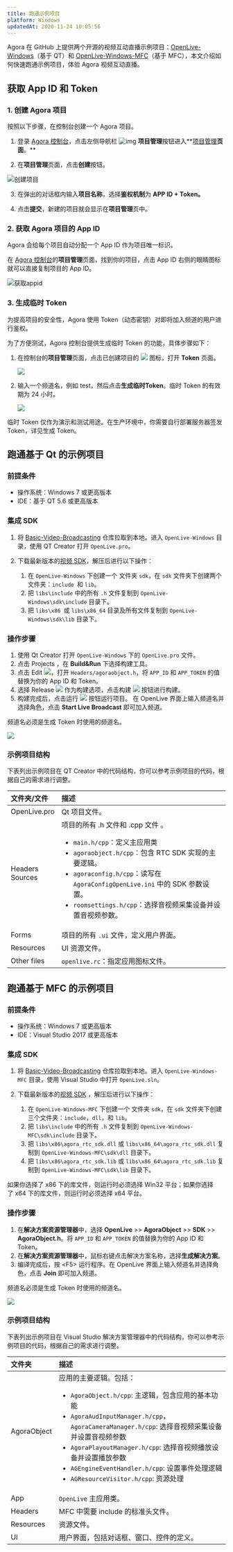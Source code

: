 ```yaml
---
title: 跑通示例项目
platform: Windows
updatedAt: 2020-11-24 10:05:56
---
```

Agora 在 GitHub 上提供两个开源的视频互动直播示例项目：[OpenLive-Windows](https://github.com/AgoraIO/Basic-Video-Broadcasting/tree/master/OpenLive-Windows)（基于 QT）和 [OpenLive-Windows-MFC](https://github.com/AgoraIO/Basic-Video-Broadcasting/tree/master/OpenLive-Windows-MFC)（基于 MFC），本文介绍如何快速跑通示例项目，体验 Agora 视频互动直播。

## 获取 App ID 和 Token

### 1. 创建 Agora 项目 

按照以下步骤，在控制台创建一个 Agora 项目。

1. 登录 [Agora 控制台](https://console.agora.io/)，点击左侧导航栏 ![img](https://web-cdn.agora.io/docs-files/1594283671161) **项目管理**按钮进入**[项目管理](https://dashboard.agora.io/projects)**页面**。**

2. 在**项目管理**页面，点击**创建**按钮。

 ![创建项目](https://web-cdn.agora.io/docs-files/1594287028966)

3. 在弹出的对话框内输入**项目名称**，选择**鉴权机制**为 **APP ID + Token。**

4. 点击**提交**，新建的项目就会显示在**项目管理**页中。

### 2. 获取 Agora 项目的 App ID

Agora 会给每个项目自动分配一个 App ID 作为项目唯一标识。

在 [Agora 控制台](https://console.agora.io/)的**项目管理**页面，找到你的项目，点击 App ID 右侧的眼睛图标就可以直接复制项目的 App ID。

![获取appid](https://web-cdn.agora.io/docs-files/1603974707121)

### 3. 生成临时 Token

为提高项目的安全性，Agora 使用 Token（动态密钥）对即将加入频道的用户进行鉴权。

为了方便测试，Agora 控制台提供生成临时 Token 的功能，具体步骤如下：

1. 在控制台的**项目管理**页面，点击已创建项目的 ![](https://web-cdn.agora.io/docs-files/1574923151660) 图标，打开 **Token** 页面。

	![](https://web-cdn.agora.io/docs-files/1574922827899)

2. 输入一个频道名，例如 test，然后点击**生成临时Token**。临时 Token 的有效期为 24 小时。

	![](https://web-cdn.agora.io/docs-files/1574928082984)

<div class="alert note">临时 Token 仅作为演示和测试用途。在生产环境中，你需要自行部署服务器签发 Token，详见<a href="token_server">生成 Token</a >。</div>

## 跑通基于 Qt 的示例项目

### 前提条件

- 操作系统：Windows 7 或更高版本
- IDE：基于 QT 5.6 或更高版本

### 集成 SDK

1. 将 [Basic-Video-Broadcasting](https://github.com/AgoraIO/Basic-Video-Broadcasting) 仓库拉取到本地。进入 `OpenLive-Windows` 目录，使用 QT Creator 打开 `OpenLive.pro`。

2. 下载最新版本的[视频 SDK](/cn/Interactive%20Broadcast/downloads?platform=Windows)，解压后进行以下操作：

   1. 在 `OpenLive-Windows` 下创建一个 文件夹 `sdk`，在 `sdk` 文件夹下创建两个文件夹：`include `和 `lib`。
   2. 把 `libs\include` 中的所有 `.h` 文件复制到 `OpenLive-Windows\sdk\include` 目录下。
   3. 把 `libs\x86 `或 `libs\x86_64` 目录及所有文件复制到 `OpenLive-Windows\sdk\lib` 目录下。

### 操作步骤

1. 使用 Qt Creator 打开 `OpenLive-Windows` 下的 `OpenLive.pro` 文件。
2. 点击 Projects ，在 **Build&Run** 下选择构建工具。
3. 点击 Edit ![](https://web-cdn.agora.io/docs-files/1605263972638)，打开 `Headers/agoraobject.h`，将 `APP_ID` 和 `APP_TOKEN` 的值替换为你的 App ID 和 Token。
4. 选择 Release ![](https://web-cdn.agora.io/docs-files/1605263991461) 作为构建选项，点击构建 ![](https://web-cdn.agora.io/docs-files/1605264011008) 按钮进行构建。
5. 构建完成后，点击运行 ![](https://web-cdn.agora.io/docs-files/1605264772457) 按钮运行项目。 在 OpenLive 界面上输入频道名并选择角色，点击 **Start Live Broadcast** 即可加入频道。

<div class="alert note">频道名必须是生成 Token 时使用的频道名。</div>

![](https://web-cdn.agora.io/docs-files/1605263921558)

### 示例项目结构

下表列出示例项目在 QT Creator 中的代码结构，你可以参考示例项目的代码，根据自己的需求进行调整。

| 文件夹/文件    | 描述                                                         |
| :------------- | :----------------------------------------------------------- |
| OpenLive.pro   | Qt 项目文件。                                                |
| Headers <br> Sources | 项目的所有 .h 文件和 .cpp 文件 。<ul><li>`main.h/cpp`：定义主应用类</li><li>`agoraobject.h/cpp`：包含 RTC SDK 实现的主要逻辑。</li><li>`agoraconfig.h/cpp`：读写在 `AgoraConfigOpenLive.ini` 中的 SDK 参数设置。</li><li>`roomsettings.h/cpp`：选择音视频采集设备并设置音视频参数。</li></ul> |
| Forms          | 项目的所有 `.ui` 文件，定义用户界面。                        |
| Resources      | UI 资源文件。                                                |
| Other files    | `openlive.rc`：指定应用图标文件。                            |

## 跑通基于 MFC 的示例项目

### 前提条件

- 操作系统：Windows 7 或更高版本
- IDE：Visual Studio 2017 或更高版本

### 集成 SDK

1. 将 [Basic-Video-Broadcasting](https://github.com/AgoraIO/Basic-Video-Broadcasting) 仓库拉取到本地。进入 `OpenLive-Windows-MFC` 目录，使用 Visual Studio 中打开 `OpenLive.sln`。

2. 下载最新版本的[视频 SDK](/cn/Interactive%20Broadcast/downloads?platform=Windows) ，解压后进行以下操作：

   1. 在 `OpenLive-Windows-MFC` 下创建一个 文件夹 `sdk`，在 `sdk` 文件夹下创建三个文件夹：`include`，`dll`，和 `lib`。
   2. 把 `libs\include` 中的所有 `.h` 文件复制到 `OpenLive-Windows-MFC\sdk\include` 目录下。
   3. 把 `libs\x86\agora_rtc_sdk.dll` 或 `libs\x86_64\agora_rtc_sdk.dll` 复制到 `OpenLive-Windows-MFC\sdk\dll` 目录下。
   4. 把 `libs\x86\agora_rtc_sdk.lib` 或 `libs\x86_64\agora_rtc_sdk.lib` 复制到 `OpenLive-Windows-MFC\sdk\lib` 目录下。

<div class="alert note">如果你选择了 x86 下的库文件，则运行时必须选择 Win32 平台；如果你选择了 x64 下的库文件，则运行时必须选择 x64 平台。</div>

### 操作步骤

1. 在**解决方案资源管理器**中，选择 **OpenLive** >> **AgoraObject** >> **SDK** >> **AgoraObject.h**。将 `APP_ID` 和 `APP_TOKEN` 的值替换为你的 App ID 和 Token。
2. 在**解决方案资源管理器**中，鼠标右键点击解决方案名称，选择**生成解决方案**。
3. 编译完成后，按 &lt;F5&gt; 运行程序。在 OpenLive 界面上输入频道名并选择角色，点击 **Join** 即可加入频道。

<div class="alert note">频道名必须是生成 Token 时使用的频道名。</div>


![](https://web-cdn.agora.io/docs-files/1605263935425)

### 示例项目结构

下表列出示例项目在 Visual Studio 解决方案管理器中的代码结构，你可以参考示例项目的代码，根据自己的需求进行调整。

| 文件夹      | 描述                                                         |
| :---------- | :----------------------------------------------------------- |
| AgoraObject | 应用的主要逻辑。包括：<ul><li> `AgoraObject.h/cpp`: 主逻辑，包含应用的基本功能 </li><li> `AgoraAudInputManager.h/cpp`，`AgoraCameraManager.h/cpp`: 选择音视频采集设备并设置音视频参数</li><li>`AgoraPlayoutManager.h/cpp`: 选择音视频播放设备并设置播放参数</li><li>`AGEngineEventHandler.h/cpp`: 设置事件处理逻辑</li><li>`AGResourceVisitor.h/cpp`: 资源处理</li></ul> |
| App         | `OpenLive` 主应用类。                                        |
| Headers     | MFC 中需要 include 的标准头文件。                            |
| Resources   | 资源文件。                                                   |
| UI          | 用户界面，包括对话框、窗口、控件的定义。                     |